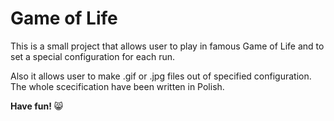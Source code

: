 # Game of Life
This is a small project that allows user to play in famous Game of Life and to set a special configuration for each run.

Also it allows user to make .gif or .jpg files out of specified configuration. The whole scecification have been written in Polish.

**Have fun!** 😸
